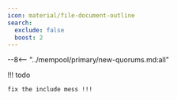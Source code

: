 ```yaml
---
icon: material/file-document-outline
search:
  exclude: false
  boost: 2
---
```


--8<-- "../mempool/primary/new-quorums.md:all"

!!! todo

    fix the include mess !!!
